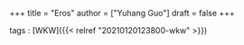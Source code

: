 +++
title = "Eros"
author = ["Yuhang Guo"]
draft = false
+++

tags
: [WKW]({{< relref "20210120123800-wkw" >}})
